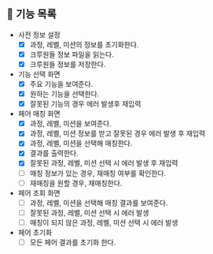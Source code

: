 ## 🚀 기능 목록

* 사전 정보 설정
  * [x] 과정, 레벨, 미션의 정보를 초기화한다.
  * [x] 크루원들 정보 파일을 읽는다.
  * [x] 크루원들 정보를 저장한다.
* 기능 선택 화면
  * [x] 주요 기능을 보여준다. 
  * [x] 원하는 기능을 선택한다.
  * [x] 잘못된 기능의 경우 에러 발생후 재입력
* 페어 매칭 화면
  * [x] 과정, 레벨, 미션을 보여준다.
  * [x] 과정, 레벨, 미션 정보를 받고 잘못된 경우 에러 발생 후 재입력
  * [x] 과정, 레벨, 미션을 선택해 매칭한다.
  * [x] 결과를 출력한다.
  * [x] 잘못된 과정, 레벨, 미션 선택 시 에러 발생 후 재입력
  * [ ] 매칭 정보가 있는 경우, 재매칭 여부를 확인한다.
  * [ ] 재매칭을 원할 경우, 재매칭한다.
* 페어 조회 화면
  * [ ] 과정, 레벨, 미션을 선택해 매칭 결과를 보여준다.
  * [ ] 잘못된 과정, 레벨, 미션 선택 시 에러 발생
  * [ ] 매칭이 되지 않은 과정, 레벨, 미션 선택 시 에러 발생
* 페어 초기화
  * [ ] 모든 페어 결과를 초기화 한다.